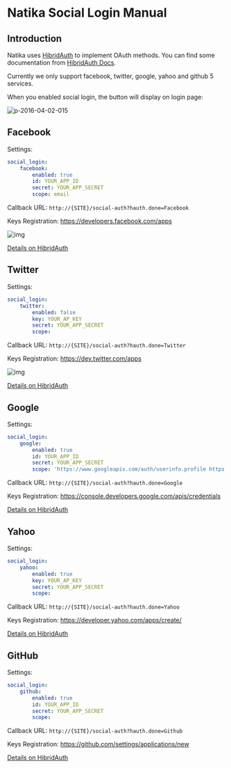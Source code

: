 
# Natika Social Login Manual

## Introduction

Natika uses [HibridAuth](http://hybridauth.sourceforge.net/) to implement OAuth methods. You can find
some documentation from [HibridAuth Docs](http://hybridauth.sourceforge.net/userguide.html).

Currently we only support facebook, twitter, google, yahoo and github 5 services.

When you enabled social login, the button will display on login page:
 
![p-2016-04-02-015](https://cloud.githubusercontent.com/assets/1639206/14226511/1ac60040-f917-11e5-8a3e-10c215bac234.jpg)

## Facebook

Settings:

``` yaml
social_login:
    facebook:
        enabled: true
        id: YOUR_APP_ID
        secret: YOUR_APP_SECRET
        scope: email
```

Callback URL: `http://{SITE}/social-auth?hauth.done=Facebook`

Keys Registration: https://developers.facebook.com/apps

![img](http://hybridauth.sourceforge.net/userguide/img/setup/facebook/3.png)

[Details on HibridAuth](http://hybridauth.sourceforge.net/userguide/IDProvider_info_Facebook.html)

## Twitter

Settings:

``` yaml
social_login:
    twitter:
        enabled: false
        key: YOUR_AP_KEY
        secret: YOUR_APP_SECRET
        scope:
```

Callback URL: `http://{SITE}/social-auth?hauth.done=Twitter`

Keys Registration: https://dev.twitter.com/apps

![img](http://hybridauth.sourceforge.net/userguide/img/setup/twitter/3.png)

[Details on HibridAuth](http://hybridauth.sourceforge.net/userguide/IDProvider_info_Twitter.html)

## Google

Settings:

``` yaml
social_login:
    google:
        enabled: true
        id: YOUR_APP_ID
        secret: YOUR_APP_SECRET
        scope: 'https://www.googleapis.com/auth/userinfo.profile https://www.googleapis.com/auth/userinfo.email'
```

Callback URL: `http://{SITE}/social-auth?hauth.done=Google`

Keys Registration: https://console.developers.google.com/apis/credentials

[Details on HibridAuth](http://hybridauth.sourceforge.net/userguide/IDProvider_info_Google.html)

## Yahoo

Settings:

``` yaml
social_login:
    yahoo:
        enabled: true
        key: YOUR_AP_KEY
        secret: YOUR_APP_SECRET
        scope:
```

Callback URL: `http://{SITE}/social-auth?hauth.done=Yahoo`

Keys Registration: https://developer.yahoo.com/apps/create/

[Details on HibridAuth](http://hybridauth.sourceforge.net/userguide/IDProvider_info_Yahoo.html)

## GitHub

Settings:

``` yaml
social_login:
    github:
        enabled: true
        id: YOUR_APP_ID
        secret: YOUR_APP_SECRET
        scope:
```

Callback URL: `http://{SITE}/social-auth?hauth.done=Github`

Keys Registration: https://github.com/settings/applications/new

[Details on HibridAuth](http://hybridauth.sourceforge.net/userguide/IDProvider_info_Github.html)

